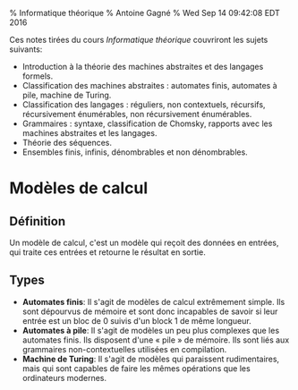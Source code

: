 % Informatique théorique
% Antoine Gagné
% Wed Sep 14 09:42:08 EDT 2016

Ces notes tirées du cours *Informatique théorique* couvriront les sujets suivants:

- Introduction à la théorie des machines abstraites et des langages formels. 
- Classification des machines abstraites : automates finis, automates à pile, machine de Turing. 
- Classification des langages : réguliers, non contextuels, récursifs, récursivement énumérables, non récursivement énumérables. 
- Grammaires : syntaxe, classification de Chomsky, rapports avec les machines abstraites et les langages. 
- Théorie des séquences. 
- Ensembles finis, infinis, dénombrables et non dénombrables.

# Modèles de calcul

## Définition

Un modèle de calcul, c'est un modèle qui reçoit des données en entrées, qui traite ces entrées et retourne le résultat en sortie.

## Types

- **Automates finis**: Il s'agit de modèles de calcul extrêmement  simple. Ils sont dépourvus de mémoire et sont donc incapables de  savoir si  leur entrée  est un  bloc de  0 suivis  d'un block  1 de  même longueur.
- **Automates à pile**: Il s'agit  de modèles un peu  plus complexes que les  automates finis. Ils disposent  d'une &laquo; pile &raquo; de mémoire. Ils sont liés aux grammaires non-contextuelles utilisées en compilation.
- **Machine de Turing**: Il     s'agit     de     modèles     qui    paraissent     rudimentaires,     mais     qui     sont capables    de     faire    les    mêmes     opérations    que    les     ordinateurs    modernes.
